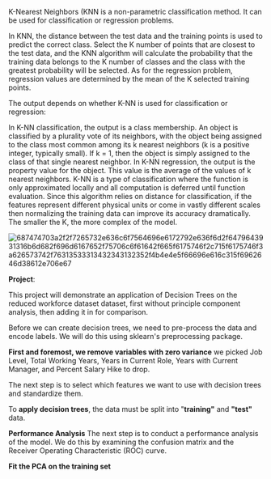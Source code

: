 
K-Nearest Neighbors
(KNN is a non-parametric classification method. It can be used for classification or regression problems.

In KNN, the distance between the test data and the training points is used to predict the correct class. Select the K number of points that are closest to the test data, and the KNN algorithm will calculate the probability that the training data belongs to the K number of classes and the class with the greatest probability will be selected. As for the regression problem, regression values are determined by the mean of the K selected training points.

The output depends on whether K-NN is used for classification or regression:

In K-NN classification, the output is a class membership. An object is classified by a plurality vote of its neighbors, with the object being assigned to the class most common among its k nearest neighbors (k is a positive integer, typically small). If k = 1, then the object is simply assigned to the class of that single nearest neighbor.
In K-NN regression, the output is the property value for the object. This value is the average of the values of k nearest neighbors.
K-NN is a type of classification where the function is only approximated locally and all computation is deferred until function evaluation. Since this algorithm relies on distance for classification, if the features represent different physical units or come in vastly different scales then normalizing the training data can improve its accuracy dramatically. The smaller the K, the more complex of the model.

![687474703a2f2f7265732e636c6f7564696e6172792e636f6d2f6479643931316b6d682f696d6167652f75706c6f61642f665f6175746f2c715f6175746f3a626573742f76313533313432343132352f4b4e4e5f66696e616c315f6962646d38612e706e67](https://user-images.githubusercontent.com/119718873/205557109-be625596-636b-4158-bea8-799406295a23.png)

**Project**:

This project will demonstrate an application of Decision Trees on the reduced workforce dataset dataset, first without principle component analysis, then adding it in for comparison.

Before we can create decision trees, we need to pre-process the data and encode labels. We will do this using sklearn's preprocessing package.

**First and foremost, we remove variables with zero variance**
we picked Job Level, Total Working Years, Years in Current Role, Years with Current Manager, and Percent Salary Hike to drop.

The next step is to select which features we want to use with decision trees and standardize them.


To **apply decision trees**, the data must be split into "**training"** and **"test"** data.

**Performance Analysis**
The next step is to conduct a performance analysis of the model. We do this by examining the confusion matrix and the Receiver Operating Characteristic (ROC) curve.

**Fit the PCA on the training set**






